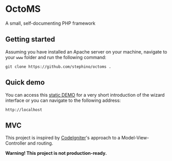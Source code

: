 # OctoMS

A small, self-documenting PHP framework

## Getting started

Assuming you have installed an Apache server on your machine, navigate to your `www` folder and run the following command:

```
git clone https://github.com/stephino/octoms .
```

## Quick demo

You can access this [static DEMO](https://stephino.github.io/octoms/) for a very short introduction of the wizard interface or
you can navigate to the following address:

```
http://localhost
```

## MVC

This project is inspired by [CodeIgniter](https://codeigniter.com)'s approach to a Model-View-Controller and routing.

**Warning! This project is not production-ready.**
